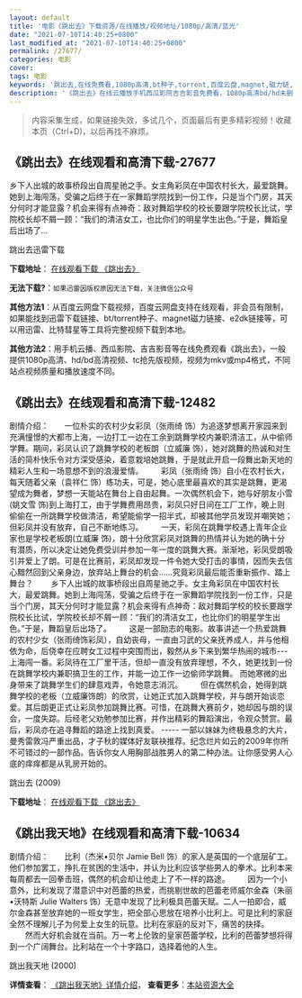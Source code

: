 ```yaml
---
layout: default
title: '电影《跳出去》下载资源/在线播放/视频地址/1080p/高清/蓝光'
date: "2021-07-10T14:40:25+0800"
last_modified_at: "2021-07-10T14:40:25+0800"
permalink: /27677/
categories: 电影
cover:
tags: 电影
keywords: '跳出去,在线免费看,1080p高清,bt种子,torrent,百度云盘,magnet,磁力链,迅雷下载资源'
description: '《跳出去》在线云播放手机西瓜影院吉吉影音免费看，1080p高清bd/hd未删减完整版和tc抢先枪版，mkv/mp4格式，附带bt/torrent种子、magnet/磁力链、百度云盘、网盘资源迅雷下载链接'
---
```


>内容采集生成，如果链接失效，多试几个，页面最后有更多精彩视频！收藏本页（Ctrl+D)，以后再找不麻烦。


## 《跳出去》在线观看和高清下载-27677

乡下人出城的故事桥段出自周星驰之手。女主角彩凤在中国农村长大，最爱跳舞。她到上海闯荡，受骗之后终于在一家舞蹈学院找到一份工作，只是当个门房，其天分何时才能显露？机会来得有点神奇：敌对舞蹈学校的校长要跟学院校长比试，学院校长却不屑一顾：“我们的清洁女工，也比你们的明星学生出色。&rdquo;于是，舞蹈皇后出场了...


跳出去迅雷下载

**下载地址**： [在线观看下载 《跳出去》](https://www.993dy.com//vod-detail-id-20778.html) 


**无法下载?**：`如果迅雷因版权原因无法下载，关注微信公众号 `

**其他方法1**：从百度云网盘下载视频，百度云网盘支持在线观看，非会员有限制，如果能找到迅雷下载链接、bt/torrent种子、magnet磁力链接、e2dk链接等，可以用迅雷、比特彗星等工具将完整视频下载到本地。

**其他方法2**：用手机云播、西瓜影院、吉吉影音等在线免费观看《跳出去》，一般提供1080p高清、hd/bd高清视频、tc抢先版视频，视频为mkv或mp4格式，不同站点视频质量和播放速度不同。


## 《跳出去》在线观看和高清下载-12482

剧情介绍：　　一位朴实的农村少女彩凤（张雨绮 饰）为追逐梦想离开家园来到充满憧憬的大都市上海，一边打工一边在工余到跳舞学校内兼职清洁工，从中偷师学舞。期间，彩凤认识了跳舞学校的老板朗（立威廉 饰），她对跳舞的热诚和对生活的简朴快乐令对方深受感染，着意栽培她跳舞，于是就此开启一段舞出新天地的精彩人生和一场意想不到的浪漫爱情。 　　彩凤（张雨绮 饰）自小在农村长大，每天随着父亲（袁祥仁 饰）练功夫，可是，她心底里最喜欢的其实是跳舞，更渴望成为舞者，梦想一天能站在舞台上自由起舞。一次偶然机会下，她与好朋友小雪(姚文雪 饰)到上海打工，由于学舞费用昂贵，彩凤只好日间在工厂工作，晚上则偷偷在一所跳舞学校做清洁，希望能偷学一招半式，却被其他学员发现并嘲笑她；但彩凤并没有放弃，自己不断地练习。 　　一天，彩凤在跳舞学校遇上青年企业家也是学校老板朗(立威廉 饰)，朗十分欣赏彩凤对跳舞的热情并认为她的确十分有潜质，所以决定让她免费受训并参加一年一度的跳舞大赛。渐渐地，彩凤受朗吸引并爱上了朗。可是在比赛前，彩凤却发现一件令她大受打击的事情，因而失去信心黯然回到父亲身边，放弃站上舞台的机会......究竟彩凤最后能否重新振作、踏上舞台？ 　　乡下人出城的故事桥段出自周星驰之手。女主角彩凤在中国农村长大，最爱跳舞。她到上海闯荡，受骗之后终于在一家舞蹈学院找到一份工作，只是当个门房，其天分何时才能显露？机会来得有点神奇：敌对舞蹈学校的校长要跟学院校长比试，学院校长却不屑一顾：“我们的清洁女工，也比你们的明星学生出色。”于是，舞蹈皇后出场了。 　　这是一部励志的电影。故事讲述一个热爱跳舞的农村少女（张雨绮饰彩凤），自幼丧母，一直由习武的父亲抚养成人，并与他相依为命，后侥幸在应聘女工过程中突围而出，毅然从乡下来到繁华热闹的城市---上海闯一番。彩凤待在工厂里干活，但却一直没有放弃理想，不久，她更找到一份在跳舞学校内兼职搞卫生的工作，并能一边工作一边偷师学跳舞。 而她寒微的出身带来了跳舞学生们的肆意戏弄，令她意志消沉。 　　但在偶然机会，她得到跳舞学校的老板（立威廉饰朗）的欣赏，让她正式加入跳舞学校，并与朗开始谈恋爱。其后朗更正式让彩凤参加跳舞比赛。可惜，在跳舞大赛前夕，她却因与朗的误会，一度失踪。后经老父劝勉参加比赛，并作出精彩的舞蹈演出，令观众赞赏。最后，彩凤亦在追寻舞蹈的路途上找到真爱。 ----- 一部以妹妹为终极悬念的大片，曼秀雷敦冯严重出品，才子秋的媒体好友联袂推荐。纪念烂片如云的2009年你所不可错过的一部作品。告诉你女人用胸部战胜男人的第二种办法。让你感受男人心底的痒痒都是从乳房开始的。


跳出去 (2009)

**下载地址**： [在线观看下载 《跳出去》](https://www.btbtdy.me/btdy/dy6880.html) 


## 《跳出我天地》在线观看和高清下载-10634

剧情介绍：　　比利（杰米•贝尔 Jamie Bell 饰）的家人是英国的一个底层矿工。他们参加罢工，挣扎在贫困的生活中，并认为比利应该学些男人的拳术。比利本来每周都去一回拳击班，偶然的机会却让他走上了不一样的路途。 　　因为一个小意外，比利发现了潜意识中对芭蕾的热爱，而挑剔世故的芭蕾老师威尔金森（朱丽•沃特斯 Julie Walters 饰）无意中发现了比利极具芭蕾天赋。二人一拍即合，威尔金森甚至放弃她的一班女学生，把全部心思放在培养小比利上。可是比利的家庭全然不理解儿子为何爱上女生的玩意。比利在家庭的反对下，痛苦的抉择。 　　然而大好机会就在当前。万一考上伦敦的皇家芭蕾学校，比利的芭蕾梦想将得到一个广阔舞台。比利站在一个十字路口，选择着他的人生。


跳出我天地 (2000)

**详情查看**： [《跳出我天地》详情介绍](/movie/10634/)， **查看更多**：[本站资源大全](/movie/t/all/)

